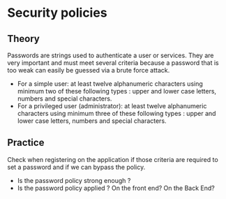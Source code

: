 # Security policies

## Theory

‌Passwords are strings used to authenticate a user or services. They are very important and must meet several criteria because a password that is too weak can easily be guessed via a brute force attack.

* For a simple user: at least twelve alphanumeric characters using minimum two of these following types : upper and lower case letters, numbers and special characters. 
* For a privileged user (administrator): at least twelve alphanumeric characters using minimum three of these following types : upper and lower case letters, numbers and special characters. 

## Practice 

Check when registering on the application if those criteria are required to set a password and if we can bypass the policy.

* Is the password policy strong enough ?
* Is the password policy applied ? On the front end? On the Back End?
